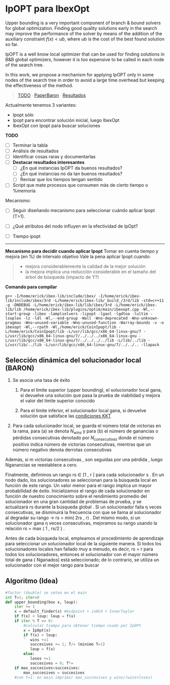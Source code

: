 IpOPT para IbexOpt
==

Upper bounding is a very important component of branch & bound solvers for global optimization. Finding good quality solutions early in the search may improve the performance of the solver by means of the addition of the auxiliary constraint $f(x)<ub$, where $ub$ is the cost of the best found solution so far.

IpOPT is a well know local optimizer that can be used for finding solutions in B&B global optimizers, however it is too expensive to be called in each node of the search tree.

In this work, we propose a mechanism for applying IpOPT only in some nodes of the search tree in order to avoid a large time overhead but keeping the effectiveness of the method.

> [TODO](https://docs.google.com/document/d/1P0yYlNuIu-I2taOfEJMDzq-FMiMf7y_uyqXVvFZ8ssE/edit#) ∙ [PaperBaron](http://mpc.zib.de/archive/2018/3/Khajavirad-Sahinidis2018_Article_AHybridLPNLPParadigmForGlobalO.pdf) ∙  [Resultados](https://drive.google.com/file/d/1-EYDoR6nBFgXzq4WG_mMaLD3YkfAv1Fe/view?usp=sharing)
> 
Actualmente tenemos 3 variantes:
* Ipopt sólo
* Ipopt para encontrar solución inicial, luego IbexOpt
* IbexOpt con Ipopt para buscar soluciones

**TODO**




- [ ] Terminar la tabla
- [ ] Análisis de resultados
- [ ] Identificar cosas raras y documentarlas
- [ ] **Destacar resultados interesantes**
	- [ ] ¿En qué instancias IpOPT da buenos resultados?
	- [ ] ¿En qué instancias no da tan buenos resultados?
	- [ ] Revisar que los tiempos tengan sentido
- [ ] Script que mate procesos que consumen más de cierto tiempo o %memoria

Mecanismo:
- [ ] Seguir diseñando mecanismo para seleccionar cuándo aplicar Ipopt (T>1).
- [ ] ¿Qué atributos del nodo influyen en la efectividad de IpOpt?
- [ ] Tiempo ipopt



---
**Mecanismo para decidir cuando aplicar Ipopt**
Tomar en cuenta tiempo y mejora (en %) de intervalo objetivo
Vale la pena aplicar Ipopt cuando:
>- mejora considerablemente la calidad de la mejor solución
> - la mejora implica una reducción considerable en el tamaño del árbol de búsqueda (impacto de Y?)


**Comando para compilar**

	g++ -I/home/erick/ibex-lib/include/ibex/ -I/home/erick/ibex-lib/include/ibex/3rd -L/home/erick/ibex-lib/_build_/3rd/lib -std=c++11 -g -DNDEBUG -L/home/erick/ibex-lib/lib/ibex/3rd -L/home/erick/ibex-lib/lib /home/erick/ibex-lib/plugins/optim/main/ibexopt.cpp -Wl,--start-group -libex -lamplsolvers -lipopt -lgaol -lgdtoa -lultim -lsoplex -lz -ldl -Wl,--end-group -Wall -Wno-deprecated -Wno-unknown-pragmas -Wno-unused-variable -Wno-unused-function -Warray-bounds -v -o ibexopt -Wl,--rpath -Wl,/home/erick/CoinIpopt/lib -L/home/erick/CoinIpopt/lib -L/usr/lib/gcc/x86_64-linux-gnu/7 -L/usr/lib/gcc/x86_64-linux-gnu/7/../../../x86_64-linux-gnu -L/usr/lib/gcc/x86_64-linux-gnu/7/../../../../lib -L/lib/../lib -L/usr/lib/../lib -L/usr/lib/gcc/x86_64-linux-gnu/7/../../.. -llapack

Selección dinámica del solucionador local (BARON)
---
  

1.  Se asocia una tasa de éxito
    
	1.  Para el límite superior (upper bounding), el solucionador local gana, si devuelve una solución que pasa la prueba de viabilidad y mejora el valor del límite superior conocido
    
	2.  Para el límite inferior, el solucionador local gana, si devuelve solución que satisface las [condiciones KKT](http://apmonitor.com/me575/index.php/Main/KuhnTucker)
    

2. Para cada solucionador local, se guarda el número total de victorias en la rama, para (a) se denota $N_{wins}$  y para (b) el número de ganancias o pérdidas consecutivas  denotado por $N_{consecutivas}$ donde el número positivo indica número de victorias consecutivas, mientras que un número negativo denota derrotas consecutivas

Además, si m victorias consecutivas , son seguidas por una pérdida , luego Nganancias se reestablece a cero.

Finalmente, definimos un rango rs ∈ [1 ,  r ] para cada solucionador s . En un nodo dado, los solucionadores se seleccionan para la búsqueda local en función de este rango. Un valor menor para el rango implica un mayor probabilidad de éxito. Inicializamos el rango de cada solucionador en función de nuestro conocimiento sobre el rendimiento promedio del solucionador en una gran cantidad de problemas de prueba, y se actualizará rs durante la búsqueda global . Si un solucionador falla η veces consecutivas, se disminuirá la frecuencia con que se llama al solucionador al degradar su rango -> rs = min( 2rs ,  r) . Del mismo modo, si un solucionador gana η veces consecutivas, mejoramos su rango usando la relación rs = max ( 1 , rs/2 ) .

Antes de cada búsqueda local, empleamos el procedimiento de aprendizaje para seleccionar un solucionador local de la siguiente manera. Si todos los solucionadores locales han fallado muy a menudo, es decir, rs = r para todos los solucionadores, entonces el solucionador con el mayor número total de gana ( Nganados) está seleccionado; de lo contrario, se utiliza un solucionador con el mejor rango para buscar

Algoritmo (Idea)
---
````python
#factor (double) se setea en el main
int T=1; iter=0
def upper_bounding(box x, loup):
    iter += 1
	x = default_finder(x) #midpoint + inHC4 + InnerTaylor
	if f(x) < loup: loup = f(x)
	if iter % T == 0:
 	    #calcular tiempo para obtener tiempo usado por IpOPt
		x = IpOpt(x) 
		if f(x) < loup: 
		`  wins +=1
	   	   succesives += 1; T/= (minimo T=1)
		   loup = f(x)
		else:
		   loses +=1
		   succesives = 0; T*=
	if max_succesives<succesives:
		max_succesives = succesives
	#con T=1: en main imprimir max_succesives y wins/(wins+loses)
````



<!--stackedit_data:
eyJoaXN0b3J5IjpbLTI1NjI3Njg1OCwtMTM4NzAzNTg4OF19
-->